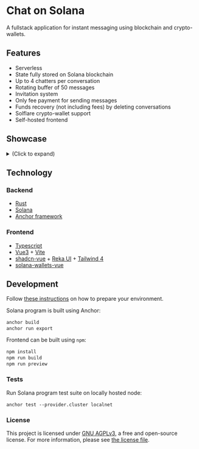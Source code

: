 # Chat on Solana

A fullstack application for instant messaging using blockchain and crypto-wallets.

## Features

- Serverless
- State fully stored on Solana blockchain
- Up to 4 chatters per conversation
- Rotating buffer of 50 messages
- Invitation system
- Only fee payment for sending messages
- Funds recovery (not including fees) by deleting conversations
- Solflare crypto-wallet support
- Self-hosted frontend

## Showcase

<details>
<summary>(Click to expand)</summary>

### Welcome page

Brief explanation and step-by-step instructions on how to join.

![Welcome Page](docs/assets/welcome-page.png)

### Invitation system

Send invites to other registered on Solana wallets. Choose to accept or reject them.

![Invitation Page](docs/assets/invitation-page.png)

### Chat view

Minimal chat with timestamps and message authors, multiple chatters supported.

![Chat page](docs/assets/chat-page.png)

</details>


## Technology

### Backend

- [Rust](https://www.rust-lang.org/)
- [Solana](https://solana.com/docs)
- [Anchor framework](https://www.anchor-lang.com/docs)

### Frontend

- [Typescript](https://www.typescriptlang.org/)
- [Vue3](https://vuejs.org/) + [Vite](https://vite.dev/)
- [shadcn-vue](https://www.shadcn-vue.com/) + [Reka UI](https://reka-ui.com/) + [Tailwind 4](https://tailwindcss.com/blog/tailwindcss-v4)
- [solana-wallets-vue](https://github.com/lorisleiva/solana-wallets-vue)

## Development

Follow [these instructions](https://www.anchor-lang.com/docs/installation) on how to prepare your environment.

Solana program is built using Anchor:

```
anchor build
anchor run export
```

Frontend can be built using `npm`:

```
npm install
npm run build
npm run preview
```

### Tests

Run Solana program test suite on locally hosted node:

```
anchor test --provider.cluster localnet
```

### License

This project is licensed under [GNU AGPLv3](https://choosealicense.com/licenses/agpl-3.0/#), a free and open-source license. For more information, please see [the license file](LICENSE.md).

